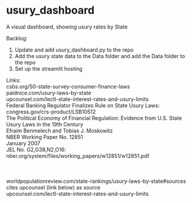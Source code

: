 # usury_dashboard

A visual dashboard, showing usury rates by State


Backlog:
1. Update and add usury_dashboard.py to the repo
2. Add the usury state data to the Data folder and add the Data folder to the repo
3. Set up the streamlit hosting



Links:<br />
csbs.org/50-state-survey-consumer-finance-laws<br />
paidnice.com/usury-laws-by-state<br />
upcounsel.com/lectl-state-interest-rates-and-usury-limits<br />
Federal Banking Regulator Finalizes Rule on State Usury Laws:<br />
congress.gov/crs-product/LSB10512<br />
The Political Economy of Financial Regulation: Evidence from U.S. State Usury Laws in the 19th Century<br />
Efraim Benmelech and Tobias J. Moskowitz<br />
NBER Working Paper No. 12851<br />
January 2007<br />
JEL No. G2,G38,N2,O16:<br />
nber.org/system/files/working_papers/w12851/w12851.pdf<br />
<br />
<br />
<br />
worldpopulationreview.com/state-rankings/usury-laws-by-state#sources<br />
cites upcounsel (link below) as source<br />
upcounsel.com/lectl-state-interest-rates-and-usury-limits<br />



